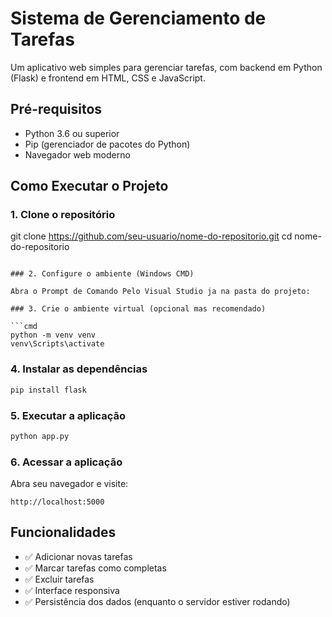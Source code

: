 
# Sistema de Gerenciamento de Tarefas

Um aplicativo web simples para gerenciar tarefas, com backend em Python (Flask) e frontend em HTML, CSS e JavaScript.

## Pré-requisitos

- Python 3.6 ou superior
- Pip (gerenciador de pacotes do Python)
- Navegador web moderno

## Como Executar o Projeto

### 1. Clone o repositório

git clone https://github.com/seu-usuario/nome-do-repositorio.git
cd nome-do-repositorio
```

### 2. Configure o ambiente (Windows CMD)

Abra o Prompt de Comando Pelo Visual Studio ja na pasta do projeto:

### 3. Crie o ambiente virtual (opcional mas recomendado)

```cmd
python -m venv venv
venv\Scripts\activate
```

### 4. Instalar as dependências

```cmd
pip install flask
```

### 5. Executar a aplicação

```cmd
python app.py
```

### 6. Acessar a aplicação

Abra seu navegador e visite:
```
http://localhost:5000
```
## Funcionalidades

- ✅ Adicionar novas tarefas
- ✅ Marcar tarefas como completas
- ✅ Excluir tarefas
- ✅ Interface responsiva
- ✅ Persistência dos dados (enquanto o servidor estiver rodando)
